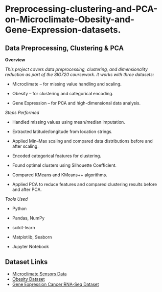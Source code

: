 # Preprocessing-clustering-and-PCA-on-Microclimate-Obesity-and-Gene-Expression-datasets.

## Data Preprocessing, Clustering & PCA

**Overview**

*This project covers data preprocessing, clustering, and dimensionality reduction as part of the SIG720 coursework.
It works with three datasets:*

* Microclimate – for missing value handling and scaling.

* Obesity – for clustering and categorical encoding.

* Gene Expression – for PCA and high-dimensional data analysis.


*Steps Performed*

* Handled missing values using mean/median imputation.

* Extracted latitude/longitude from location strings.

* Applied Min–Max scaling and compared data distributions before and after scaling.

* Encoded categorical features for clustering.

* Found optimal clusters using Silhouette Coefficient.

* Compared KMeans and KMeans++ algorithms.

* Applied PCA to reduce features and compared clustering results before and after PCA.


*Tools Used*

* Python

* Pandas, NumPy

* scikit-learn

* Matplotlib, Seaborn

* Jupyter Notebook


## Dataset Links
- [Microclimate Sensors Data](https://data.melbourne.vic.gov.au/explore/dataset/microclimate-sensors-data/export/)
- [Obesity Dataset](https://archive.ics.uci.edu/dataset/544/estimation+of+obesity+levels+based+on+eating+habits+and+physical+condition)
- [Gene Expression Cancer RNA-Seq Dataset](https://archive.ics.uci.edu/dataset/401/gene+expression+cancer+rna+seq)
